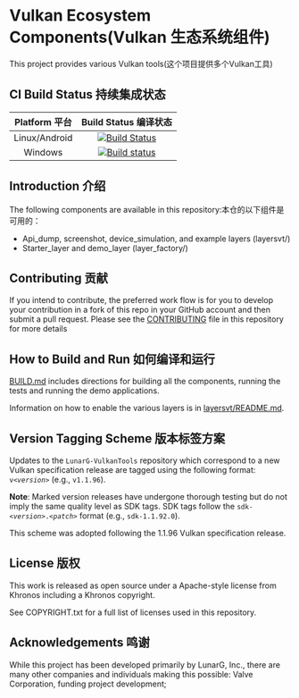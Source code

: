 # Vulkan Ecosystem Components(Vulkan 生态系统组件)

This project provides various Vulkan tools(这个项目提供多个Vulkan工具)

## CI Build Status 持续集成状态
| Platform 平台 | Build Status 编译状态| 
|:--------:|:------------:|
| Linux/Android | [![Build Status](https://travis-ci.org/LunarG/VulkanTools.svg?branch=master)](https://travis-ci.org/LunarG/VulkanTools) |
| Windows | [![Build status](https://ci.appveyor.com/api/projects/status/2ncmy766ufb2hnh2/branch/master?svg=true)](https://ci.appveyor.com/project/karl-lunarg/vulkantools/branch/master) |

## Introduction 介绍

The following components are available in this repository:本仓的以下组件是可用的：
- Api_dump, screenshot, device_simulation, and example layers (layersvt/)
- Starter_layer and demo_layer (layer_factory/)

## Contributing 贡献

If you intend to contribute, the preferred work flow is for you to develop your contribution
in a fork of this repo in your GitHub account and then submit a pull request.
Please see the [CONTRIBUTING](CONTRIBUTING.md) file in this repository for more details

## How to Build and Run 如何编译和运行

[BUILD.md](BUILD.md)
includes directions for building all the components, running the tests and running the demo applications.

Information on how to enable the various layers is in
[layersvt/README.md](layersvt/README.md).

## Version Tagging Scheme 版本标签方案

Updates to the `LunarG-VulkanTools` repository which correspond to a new Vulkan specification release are tagged using the following format: `v<`_`version`_`>` (e.g., `v1.1.96`).

**Note**: Marked version releases have undergone thorough testing but do not imply the same quality level as SDK tags. SDK tags follow the `sdk-<`_`version`_`>.<`_`patch`_`>` format (e.g., `sdk-1.1.92.0`).

This scheme was adopted following the 1.1.96 Vulkan specification release.

## License 版权
This work is released as open source under a Apache-style license from Khronos including a Khronos copyright.

See COPYRIGHT.txt for a full list of licenses used in this repository.

## Acknowledgements 鸣谢
While this project has been developed primarily by LunarG, Inc., there are many other
companies and individuals making this possible: Valve Corporation, funding
project development;

